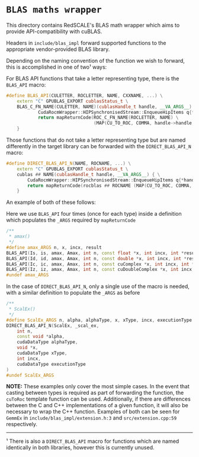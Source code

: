 # `BLAS maths wrapper`

This directory contains RedSCALE's BLAS math wrapper which aims to provide API-compatibility with cuBLAS.

Headers in `include/blas_impl` forward supported functions to the appropriate vendor-provided BLAS
library.

Depending on the naming convention of the function we wish to forward, this is accomplished in one of
two¹ ways:

For BLAS API functions that take a letter representing type, there is the `BLAS_API` macro:

```c++
#define BLAS_API(CULETTER, ROCLETTER, NAME, CXXNAME, ...) \
    extern "C" GPUBLAS_EXPORT cublasStatus_t \
    BLAS_C_FN_NAME(CULETTER, NAME)(cublasHandle_t handle, __VA_ARGS__) { \
            CudaRocmWrapper::HIPSynchronisedStream::EnqueueHipItems q{*handle->stream}; \
            return mapReturnCode(ROC_C_FN_NAME(ROCLETTER, NAME) \
                                 (MAP(CU_TO_ROC, COMMA, handle->handle, NAME ## _ARGS))); \
    }
```

Those functions that do not take a letter representing type but are named differently in the target
library can be forwarded with the `DIRECT_BLAS_API_N` macro:

```c++
#define DIRECT_BLAS_API_N(NAME, ROCNAME, ...) \
    extern "C" GPUBLAS_EXPORT cublasStatus_t \
    cublas ## NAME(cublasHandle_t handle, __VA_ARGS__) { \
        CudaRocmWrapper::HIPSynchronisedStream::EnqueueHipItems q{*handle->stream}; \
        return mapReturnCode(rocblas ## ROCNAME (MAP(CU_TO_ROC, COMMA, handle->handle, NAME ## _ARGS))); \
    }
```

An example of both of these follows:


Here we use `BLAS_API` four times (once for each type) inside a definition which populates the `_ARGS`
required by `mapReturnCode`

```c++
/**
 * amax()
 */
#define amax_ARGS n, x, incx, result
BLAS_API(Is, is, amax, Amax, int n, const float *x, int incx, int *result)
BLAS_API(Id, id, amax, Amax, int n, const double *x, int incx, int *result)
BLAS_API(Ic, ic, amax, Amax, int n, const cuComplex *x, int incx, int *result)
BLAS_API(Iz, iz, amax, Amax, int n, const cuDoubleComplex *x, int incx, int *result)
#undef amax_ARGS
```

In the case of `DIRECT_BLAS_API_N`, only a single use of the macro is needed, with a similar definition
to populate the `_ARGS` as before

```c++
/**
 * ScalEx()
 */
#define ScalEx_ARGS n, alpha, alphaType, x, xType, incx, executionType
DIRECT_BLAS_API_N(ScalEx, _scal_ex,
    int n,
    const void *alpha,
    cudaDataType alphaType,
    void *x,
    cudaDataType xType,
    int incx,
    cudaDataType executionType
)
#undef ScalEx_ARGS
```

**NOTE:** These examples only cover the most simple cases. In the event that casting between types is
required as part of forwarding the function, the `cuToRoc` template function can be used. Additionally,
if there are differences between the C and C++ implementations of a given function, it will also be
necessary to wrap the C++ function. Examples of both can be seen for `GemmEx` in
`include/blas_impl/extension.h:3` and `src/extension.cpp:59` respectively.

---

¹ There is also a `DIRECT_BLAS_API` macro for functions which are named identically in both libraries,
  however this is currently unused.
